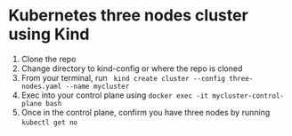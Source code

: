 # Kubernetes three nodes cluster using Kind
1. Clone the repo
2. Change directory to kind-config or where the repo is cloned
3. From your terminal, run ` kind create cluster --config three-nodes.yaml --name mycluster`
4. Exec into your control plane using `docker exec -it mycluster-control-plane bash`
5. Once in the control plane, confirm you have three nodes by running `kubectl get no`

